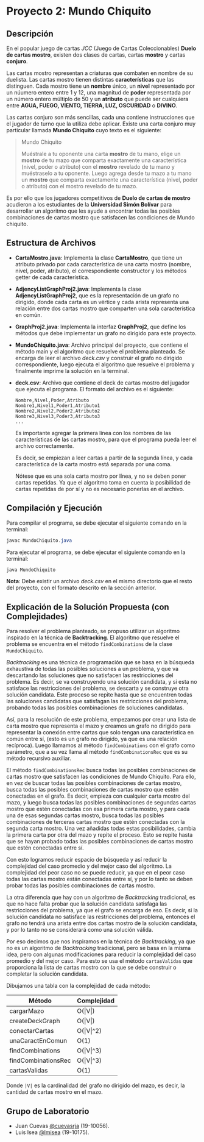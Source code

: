 # Proyecto 2: Mundo Chiquito

## Descripción

En el popular juego de cartas _JCC_ (Juego de Cartas Coleccionables) **Duelo de cartas mostro**, existen dos clases de cartas, cartas **mostro** y cartas **conjuro**.

Las cartas mostro representan a criaturas que combaten en nombre de su duelista. Las cartas mostro tienen distintas **características** que las distinguen. Cada mostro tiene un **nombre** único, un **nivel** representado por un núumero entero entre 1 y 12, una magnitud de **poder** representada por un número entero múltiplo de 50 y un **atributo** que puede ser cualquiera entre **AGUA, FUEGO, VIENTO, TIERRA, LUZ, OSCURIDAD** o **DIVINO**.

Las cartas conjuro son más sencillas, cada una contiene instrucciones que el jugador de turno que la utiliza debe aplicar. Existe una carta conjuro muy particular llamada **Mundo Chiquito** cuyo texto es el siguiente:

> Mundo Chiquito
>
> Muéstrale a tu oponente una carta **mostro** de tu mano, elige un **mostro** de tu mazo que comparta
> exactamente una característica (nivel, poder o atributo) con el **mostro** revelado de tu mano y
> muéstraselo a tu oponente. Luego agrega desde tu mazo a tu mano un **mostro** que comparta
> exactamente una característica (nivel, poder o atributo) con el mostro revelado de tu mazo.

Es por ello que los jugadores competitivos de **Duelo de cartas de mostro** acudieron a los estudiantes de la **Universidad Simón Bolívar** para desarrollar un algoritmo que les ayude a encontrar todas las posibles combinaciones de cartas mostro que satisfacen las condiciones de Mundo chiquito.

## Estructura de Archivos

- **CartaMostro.java**: Implementa la clase **CartaMostro**, que tiene un atributo privado por cada característica de una carta mostro (nombre, nivel, poder, atributo), el correspondiente constructor y los métodos getter de cada característica.
- **AdjencyListGraphProj2.java**: Implementa la clase **AdjencyListGraphProj2**, que es la representación de un grafo no dirigido, donde cada carta es un vértice y cada arista representa una relación entre dos cartas mostro que comparten una sola característica en común.
- **GraphProj2.java**: Implementa la interfaz **GraphProj2**, que define los métodos que debe implementar un grafo no dirigido para este proyecto.
- **MundoChiquito.java**: Archivo principal del proyecto, que contiene el método main y el algoritmo que resuelve el problema planteado. Se encarga de leer el archivo _deck.csv_ y construir el grafo no dirigido correspondiente, luego ejecuta el algoritmo que resuelve el problema y finalmente imprime la solución en la terminal.
- **deck.csv**: Archivo que contiene el deck de cartas mostro del jugador que ejecuta el programa. El formato del archivo es el siguiente:

  ```
  Nombre,Nivel,Poder,Atributo
  Nombre1,Nivel1,Poder1,Atributo1
  Nombre2,Nivel2,Poder2,Atributo2
  Nombre3,Nivel3,Poder3,Atributo3
  ...
  ```

  Es importante agregar la primera línea con los nombres de las características de las cartas mostro, para que el programa pueda leer el archivo correctamente.

  Es decir, se empiezan a leer cartas a partir de la segunda línea, y cada característica de la carta mostro está separada por una coma.

  Nótese que es una sola carta mostro por línea, y no se deben poner cartas repetidas. Ya que el algoritmo toma en cuenta la posibilidad de cartas repetidas de por sí y no es necesario ponerlas en el archivo.

## Compilación y Ejecución

Para compilar el programa, se debe ejecutar el siguiente comando en la terminal:

```java
javac MundoChiquito.java
```

Para ejecutar el programa, se debe ejecutar el siguiente comando en la terminal:

```java
java MundoChiquito
```

**Nota**: Debe existir un archivo _deck.csv_ en el mismo directorio que el resto del proyecto, con el formato descrito en la sección anterior.

## Explicación de la Solución Propuesta (con Complejidades)

Para resolver el problema planteado, se propuso utilizar un algoritmo inspirado en la técnica de **Backtracking**. El algoritmo que resuelve el problema se encuentra en el método `findCombinations` de la clase `MundoChiquito`.

_Backtracking_ es una técnica de programación que se basa en la búsqueda exhaustiva de todas las posibles soluciones a un problema, y que va descartando las soluciones que no satisfacen las restricciones del problema. Es decir, se va construyendo una solución candidata, y si esta no satisface las restricciones del problema, se descarta y se construye otra solución candidata. Este proceso se repite hasta que se encuentren todas las soluciones candidatas que satisfagan las restricciones del problema, probando todas las posibles combinaciones de soluciones candidatas.

Así, para la resolución de este problema, empezamos por crear una lista de carta mostro que representa el mazo y creamos un grafo no dirigido para representar la conexión entre cartas que solo tengan una característica en común entre sí, (esto es un grafo no dirigido, ya que es una relación recíproca). Luego llamamos al método `findCombinations` con el grafo como parámetro, que a su vez llama al método `findCombinationsRec` que es su método recursivo auxiliar.

El método `findCombinationsRec` busca todas las posibles combinaciones de cartas mostro que satisfacen las condiciones de Mundo Chiquito. Para ello, en vez de buscar todas las posibles combinaciones de cartas mostro, busca todas las posibles combinaciones de cartas mostro que estén conectadas en el grafo. Es decir, empieza con cualquier carta mostro del mazo, y luego busca todas las posibles combinaciones de segundas cartas mostro que estén conectadas con esa primera carta mostro, y para cada una de esas segundas cartas mostro, busca todas las posibles combinaciones de terceras cartas mostro que estén conectadas con la segunda carta mostro. Una vez añadidas todas estas posibilidades, cambia la primera carta por otra del mazo y repite el proceso. Esto se repite hasta que se hayan probado todas las posibles combinaciones de cartas mostro que estén conectadas entre sí.

Con esto logramos reducir espacio de búsqueda y así reducir la complejidad del caso promedio y del mejor caso del algoritmo. La complejidad del peor caso no se puede reducir, ya que en el peor caso todas las cartas mostro están conectadas entre sí, y por lo tanto se deben probar todas las posibles combinaciones de cartas mostro.

La otra diferencia que hay con un algoritmo de _Backtracking_ tradicional, es que no hace falta probar que la solución candidata satisfaga las restricciones del problema, ya que el grafo se encarga de eso. Es decir, si la solución candidata no satisface las restricciones del problema, entonces el grafo no tendrá una arista entre dos cartas mostro de la solución candidata, y por lo tanto no se considerará como una solución válida.

Por eso decimos que nos inspiramos en la técnica de _Backtracking_, ya que no es un algoritmo de _Backtracking_ tradicional, pero se basa en la misma idea, pero con algunas modificaciones para reducir la complejidad del caso promedio y del mejor caso. Para esto se usa el método `cartasValidas` que proporciona la lista de cartas mostro con la que se debe construir o completar la solución candidata.

Dibujamos una tabla con la complejidad de cada método:

| Método              | Complejidad |
| ------------------- | ----------- |
| cargarMazo          | O(\|V\|)    |
| createDeckGraph     | O(\|V\|)    |
| conectarCartas      | O(\|V\|^2)  |
| unaCaractEnComun    | O(1)        |
| findCombinations    | O(\|V\|^3)  |
| findCombinationsRec | O(\|V\|^3)  |
| cartasValidas       | O(1)        |

Donde `|V|` es la cardinalidad del grafo no dirigido del mazo, es decir, la cantidad de cartas mostro en el mazo.

## Grupo de Laboratorio

- Juan Cuevas [@cuevasrja](https://github.com/cuevasrja) (19-10056).
- Luis Isea [@lmisea](https://github.com/lmisea) (19-10175).
